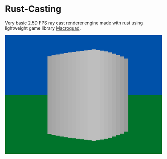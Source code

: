 # Rust-Casting

Very basic 2.5D FPS ray cast renderer engine made with [rust](https://www.rust-lang.org/) using lightweight game library [Macroquad](https://macroquad.rs/).

![](about/rust-casting-preview.gif)
